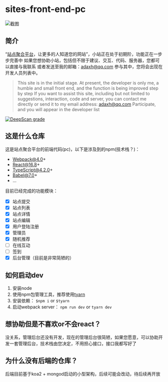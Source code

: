 # sites-front-end-pc
![截图](https://bucker-for-sae.oss-cn-hangzhou.aliyuncs.com/githubimg/QQ%E6%88%AA%E5%9B%BE20210407215111.jpg)

## 简介
“<a target="_blank" href="https://sites.link">站点聚合平台</a>，让更多的人知道您的网站”，小站正在处于初期阶，功能正在一步步完善中
如果您想协助小站，包括但不限于建议、交互、代码、服务器，您都可以直接与我联系
或者发送至我的邮箱：adaxh@qq.com
参与其中，您将会出现在开发人员列表中。
> This site is in the initial stage. At present, the developer is only me, a humble and small front end, and the function is being improved step by step
> If you want to assist this site, including but not limited to suggestions, interaction, code and server, you can contact me directly
> or send it to my email address: adaxh@qq.com
> Participate, and you will appear in the developer list

[![DeepScan grade](https://deepscan.io/api/teams/13594/projects/16596/branches/359188/badge/grade.svg?token=a1fa0980263b30233c0ddf1e9c3ed778290db2ee)](https://deepscan.io/dashboard#view=project&tid=13594&pid=16596&bid=359188)

## 这是什么仓库
这是站点聚合平台的前端代码(pc)，以下是涉及到的npm(技术栈？)：
- Webpack@4.0+
- React@16.8+
- TypeScript@4.2.0+
- Babel@7.0+
- ...

目前已经完成的功能模块：
- [x] 站点提交
- [x] 站点列表
- [x] 站点详情
- [x] 站点编辑
- [x] 用户登陆注册
- [x] 管理员
- [x] 随机推荐
- [ ] 在线互动
- [ ] 签到
- [x] 后台管理（目前是非常简陋的）

## 如何启动dev
1. 安装node
2. 使用npm包管理工具，推荐使用<a href="https://www.npmjs.com/package/tyarn" target="_blank">tyarn</a>
3. 安装依赖：  `$npm i` or `$tyarn`
4. 启动webpack server： `npm run dev` or `tyarn dev`


## 想协助但是不喜欢or不会react？
没关系，管理后台还没有开发，现在的管理后台很简陋，如果您愿意，可以协助开发一套管理后台，技术栈由您决定，不用担心接口，接口我都写好了

## 为什么没有后端的仓库？
后端目前基于koa2 + mongod启动的小型架构，后续可能会改动，待后续再开放
